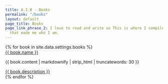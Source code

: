 ```yaml
---
title: A.I.B - Books
permalink: "/books"
layout: default
page_title: Books
page_link_phrase_2: I love to read and write so This is where I compiled all the books
  that made me who I am.
---
```


<div class="p-4 bg-grey-lightest">
	{% for book in site.data.settings.books %}
	<div>
		<a href="{{ post.url }}" class="text-xl text-grey-dark font-bold no-underline hover:text-black">
			{{ book.name }}    
		</a>
	</div>
	<p class="text-grey-darkest text-base leading-normal mt-1">
			 {{ book.content | markdownify | strip_html | truncatewords: 30 }}
	</p>
	<div class="mb-8 text-grey-darkest text-base leading-normal mt-2">
		<a href="" class="text-grey-darker hover:text-black text-sm no-underline hover:underline">{{ book.description  }} </a>
	</div>
	{% endfor %}
</div>


